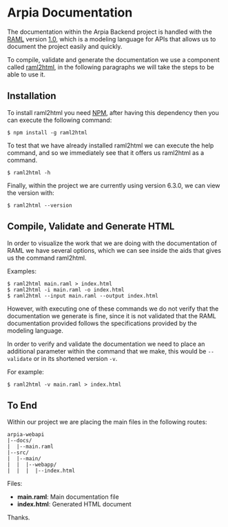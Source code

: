 # Arpia Documentation

The documentation within the Arpia Backend project is handled with the [RAML](http://raml.org/ "RAML Official Page") version [1.0](https://github.com/raml-org/raml-spec/blob/master/versions/raml-10/raml-10.md/ "RAML Specification Language"), which is a modeling language for APIs that allows us to document the project easily and quickly.

To compile, validate and generate the documentation we use a component called [raml2html](https://www.npmjs.org/package/raml2html), in the following paragraphs we will take the steps to be able to use it.

## Installation

To install raml2html you need [NPM](https://www.npmjs.com/), after having this dependency then you can execute the following command:

```
$ npm install -g raml2html
```

To test that we have already installed raml2html we can execute the help command, and so we immediately see that it offers us raml2html as a command.

```
$ raml2html -h
```

Finally, within the project we are currently using version 6.3.0, we can view the version with:

```
$ raml2html --version
```

## Compile, Validate and Generate HTML

In order to visualize the work that we are doing with the documentation of RAML we have several options, which we can see inside the aids that gives us the command raml2html.

Examples:

```
$ raml2html main.raml > index.html
$ raml2html -i main.raml -o index.html
$ raml2html --input main.raml --output index.html
```

However, with executing one of these commands we do not verify that the documentation we generate is fine, since it is not validated that the RAML documentation provided follows the specifications provided by the modeling language.

In order to verify and validate the documentation we need to place an additional parameter within the command that we make, this would be `--validate` or in its shortened version `-v`.

For example:

```
$ raml2html -v main.raml > index.html
```

## To End

Within our project we are placing the main files in the following routes:

```
arpia-webapi
|--docs/
|  |--main.raml
|--src/
|  |--main/
|  |  |--webapp/
|  |  |  |--index.html
```

Files:
- **main.raml**: Main documentation file
- **index.html**: Generated HTML document

Thanks.